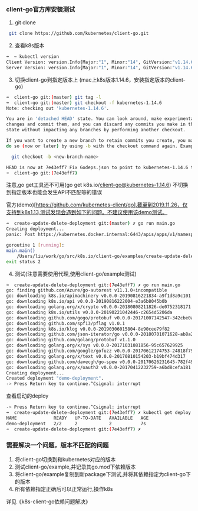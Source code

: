 ### client-go官方库安装测试

1. git clone 
```bash
 git clone https://github.com/kubernetes/client-go.git
```

2. 查看k8s版本
```bash
➜  ~ kubectl version
Client Version: version.Info{Major:"1", Minor:"14", GitVersion:"v1.14.6", GitCommit:"96fac5cd13a5dc064f7d9f4f23030a6aeface6cc", GitTreeState:"clean", BuildDate:"2019-08-19T11:13:49Z", GoVersion:"go1.12.9", Compiler:"gc", Platform:"darwin/amd64"}
Server Version: version.Info{Major:"1", Minor:"14", GitVersion:"v1.14.6", GitCommit:"96fac5cd13a5dc064f7d9f4f23030a6aeface6cc", GitTreeState:"clean", BuildDate:"2019-08-19T11:05:16Z", GoVersion:"go1.12.9", Compiler:"gc", Platform:"linux/amd64"}
```

3. 切换client-go到指定版本上
(mac上k8s版本1.14.6，安装指定版本的client-go)
```bash
➜  client-go git:(master) git tag -l
➜  client-go git:(master) git checkout -f kubernetes-1.14.6
Note: checking out 'kubernetes-1.14.6'.

You are in 'detached HEAD' state. You can look around, make experimental
changes and commit them, and you can discard any commits you make in this
state without impacting any branches by performing another checkout.

If you want to create a new branch to retain commits you create, you may
do so (now or later) by using -b with the checkout command again. Example:

  git checkout -b <new-branch-name>

HEAD is now at 7e43eff7 Fix Godeps.json to point to kubernetes-1.14.6 tags
➜  client-go git:(7e43eff7)

```

注意,go get工具还不可用(go get k8s.io/client-go@kubernetes-1.14.6)
不切换到指定版本也能会发生API不匹配等的错误

官方(demo)[https://github.com/kubernetes-client/go],截至到2019.11.26，仅支持到k8s1.13,测试发现会遇到如下的问题。不建议使用该demo测试。
```bash
➜  create-update-delete-deployment git:(master) ✗ go run main.go
Creating deployment...
panic: Post https://kubernetes.docker.internal:6443/apis/apps/v1/namespaces/default/deployments: EOF

goroutine 1 [running]:
main.main()
	/Users/liu/work/go/src/k8s.io/client-go/examples/create-update-delete-deployment/main.go:105 +0xc8e
exit status 2
```


4. 测试(注意需要使用代理,使用client-go/example测试)
```bash
➜  create-update-delete-deployment git:(7e43eff7) ✗ go run main.go
go: finding github.com/Azure/go-autorest v11.1.0+incompatible
go: downloading k8s.io/apimachinery v0.0.0-20190816221834-a9f1d8a9c101
go: downloading k8s.io/api v0.0.0-20190816222004-e3a6b8045b0b
go: downloading golang.org/x/crypto v0.0.0-20180808211826-de0752318171
go: downloading k8s.io/utils v0.0.0-20190221042446-c2654d5206da
go: downloading github.com/gogo/protobuf v0.0.0-20171007142547-342cbe0a0415
go: downloading github.com/spf13/pflag v1.0.1
go: downloading k8s.io/klog v0.0.0-20190306015804-8e90cee79f82
go: downloading github.com/json-iterator/go v0.0.0-20180701071628-ab8a2e0c74be
go: downloading github.com/golang/protobuf v1.1.0
go: downloading golang.org/x/sys v0.0.0-20171031081856-95c657629925
go: downloading github.com/google/gofuzz v0.0.0-20170612174753-24818f796faf
go: downloading golang.org/x/text v0.0.0-20170810154203-b19bf474d317
go: downloading github.com/davecgh/go-spew v0.0.0-20170626231645-782f4967f2dc
go: downloading golang.org/x/oauth2 v0.0.0-20170412232759-a6bd8cefa181
Creating deployment...
Created deployment "demo-deployment".
-> Press Return key to continue.^Csignal: interrupt

```
查看启动的deploy
```bash
-> Press Return key to continue.^Csignal: interrupt
➜  create-update-delete-deployment git:(7e43eff7) ✗ kubectl get deploy
NAME              READY   UP-TO-DATE   AVAILABLE   AGE
demo-deployment   2/2     2            2           7s
➜  create-update-delete-deployment git:(7e43eff7) ✗

```




### 需要解决一个问题，版本不匹配的问题

1. 将client-go切换到和kubernetes对应的版本
2. 测试client-go/example,并记录其go.mod下依赖版本
3. 将client-go/example复制到新package下测试,并将其依赖指定为client-go下的版本
4. 所有依赖指定正确后可以正常运行,操作k8s

详见《k8s-client-go依赖问题解决》

